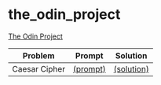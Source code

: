 # the_odin_project
[The Odin Project](https://www.theodinproject.com/tracks/full-stack-ruby-on-rails)

| Problem       | Prompt                                                       | Solution                                                     |
| ------------- | ------------------------------------------------------------ | ------------------------------------------------------------ |
| Caesar Cipher | [(prompt)](https://www.theodinproject.com/courses/ruby-programming/lessons/caesar-cipher) | [(solution)](https://github.com/meiyaismywaifu/the_odin_project/blob/master/caesar_cipher/caesar_cipher.rb) |

